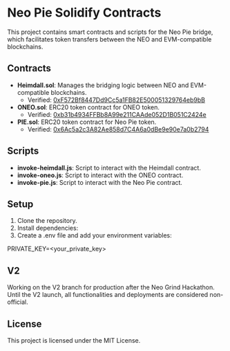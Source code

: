 # Neo Pie Solidify Contracts

This project contains smart contracts and scripts for the Neo Pie bridge, which
facilitates token transfers between the NEO and EVM-compatible blockchains.

## Contracts

- **Heimdall.sol**: Manages the bridging logic between NEO and EVM-compatible
  blockchains.
  - Verified:
    [0xF572Bf8447Dd9Cc5a1FB82E500051329764eb9bB](https://xexplorer.neo.org/address/0xF572Bf8447Dd9Cc5a1FB82E500051329764eb9bB?tab=contract)
- **ONEO.sol**: ERC20 token contract for ONEO token.
  - Verified:
    [0xb31b4934FFBb8A99e211CAAde052D1B051C2424e](https://xexplorer.neo.org/address/0xb31b4934FFBb8A99e211CAAde052D1B051C2424e?tab=contract)
- **PIE.sol**: ERC20 token contract for Neo Pie token.
  - Verified:
    [0x6Ac5a2c3A82Ae858d7C4A6a0dBe9e90e7a0b2794](https://xexplorer.neo.org/address/0x6Ac5a2c3A82Ae858d7C4A6a0dBe9e90e7a0b2794?tab=contract)

## Scripts

- **invoke-heimdall.js**: Script to interact with the Heimdall contract.
- **invoke-oneo.js**: Script to interact with the ONEO contract.
- **invoke-pie.js**: Script to interact with the Neo Pie contract.

## Setup

1. Clone the repository.
2. Install dependencies:
3. Create a .env file and add your environment variables:

PRIVATE_KEY=<your_private_key>

## V2

Working on the V2 branch for production after the Neo Grind
Hackathon. Until the V2 launch, all functionalities and deployments are
considered non-official.

## License

This project is licensed under the MIT License.

